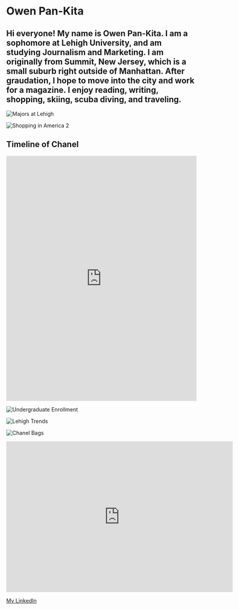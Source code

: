 # Owen Pan-Kita
## Hi everyone! My name is Owen Pan-Kita. I am a sophomore at Lehigh University, and am studying Journalism and Marketing. I am originally from Summit, New Jersey, which is a small suburb right outside of Manhattan. After graudation, I hope to move into the city and work for a magazine. I enjoy reading, writing, shopping, skiing, scuba diving, and traveling.

![Majors at Lehigh](owenpan-kita.github.io/majors.png)

![Shopping in America 2](owenpan-kita.github.io/shoppinginamerica2.png)

## Timeline of Chanel
<iframe src='https://cdn.knightlab.com/libs/timeline3/latest/embed/index.html?source=1QfKp1MOdoRBmw43Mj8FkqiAFsF8ZuQmvc_NVIsQbq7U&font=Default&lang=en&initial_zoom=2&height=650' width='100%' height='650' webkitallowfullscreen mozallowfullscreen allowfullscreen frameborder='0'></iframe>

![Undergraduate Enrollment](owenpan-kita.github.io/Undergraduate_enrollment_Undergraduate_enrollment_chartbuilder.png)

![Lehigh Trends](owenpan-kita.github.io/Trends_of_the_last_10_Years_of_Students_in_Lehigh_Arts_&_Science_Engineering_Business_chartbuilder.png)

![Chanel Bags](owenpan-kita.github.io/Chanel_Bag_Price_Increases_since_2008_Chanel_Medium-Large_in_Caviar_Chanel_Reissue_2.55_266_Boy_Chanel_Medium_Flap_Bag_chartbuilder.png)

<iframe width="600" height="400" scrolling="no" frameborder="no" src="https://fusiontables.google.com/embedviz?q=select+col12+from+1qrdN1QMbbiiIkS7FuLNP-SSe1ENgGW3z0vt1430c&amp;viz=MAP&amp;h=false&amp;lat=10.902224578468408&amp;lng=-85.43183000000005&amp;t=1&amp;z=11&amp;l=col12&amp;y=2&amp;tmplt=2&amp;hml=TWO_COL_LAT_LNG"></iframe>

[My LinkedIn](https://www.linkedin.com/in/owen-caroline-pan-kita-9571a9128 "My LinkedIn")   
